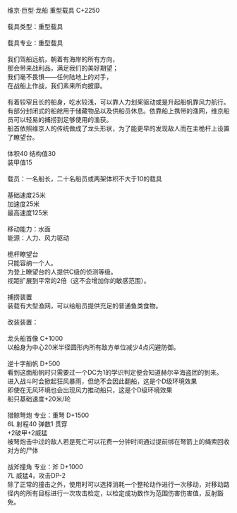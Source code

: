 <title>维京·巨型·龙船（海盗船）</title>
<meta name="GENERATOR" content="WinCHM">
<meta http-equiv="Content-Type" content="text/html; charset=gb2312">
<br>维京·巨型·龙船 重型载具 C+2250
<br>
<br>载具类型：重型载具 
<br>
<br>载具专业：重型载具 
<br>
<br>我们驾船远航，朝着有海岸的所有方向，
<br>那会带来战利品，满足我们的美好期望；
<br>我们毫不畏惧——任何陆地上的对手，
<br>在战船上作战，我们素来所向披靡。
<br>
<br>有着较窄且长的船身，吃水较浅，可以靠人力划桨驱动或是升起船帆靠风力航行。有部分封闭式的船舱用于储藏物品以及供船员休息。依靠船上携带的渔网，维京船员可以轻易的捕捞到足够使用的渔获。
<br>船首依照维京人的传统做成了龙头形状，为了能更早的发现敌人而在主桅杆上设置了瞭望台。
<br>
<br>体积40 结构值30
<br>装甲值15
<br>
<br>载员：一名船长，二十名船员或两架体积不大于10的载具
<br>
<br>基础速度25米
<br>加速度25米
<br>最高速度125米
<br>
<br>移动能力：水面
<br>能源：人力、风力驱动
<br>
<br>桅杆瞭望台
<br>只能容纳一个人。
<br>为登上瞭望台的人提供C级的侦测等级。
<br>视距扩展到平常的2倍（这不会增加你的敏感范围）。
<br>
<br>捕捞装置
<br>装载有大型渔网，可以给船员提供充足的普通鱼类食物。
<br>
<br>改装装置：
<br>
<br>龙头船首像 C+1000
<br>以船身为中心20米半径圆形内所有敌方单位减少4点闪避防御。
<br>
<br>逆十字船帆 D+500
<br>看到这面船帆时只需要过一个DC为1的学识判定便会知道赫尔辛海盗团的到来。
<br>进入战斗时会掀起狂风暴雨，但绝不会因此翻船，这是个D级环境效果
<br>即使在无风环境也会出现风力推动船只，这是个D级环境效果
<br>船只基础速度+20米/轮
<br>
<br>猎鲸弩炮 专业：重弩 D+1500
<br>6L 射程40 弹数1 贯穿
<br>+2破甲+2威猛
<br>被弩炮击中过的敌人若是死亡可以花费一分钟时间通过提前绑在弩箭上的绳索回收对方的尸体
<br>
<br>战斧撞角 专业：斧 D+1000
<br>7L 威猛4，攻击DP-2
<br>除了正常的撞击之外，使用时可以选择消耗一个整轮动作进行一次移动，对移动路径内的所有目标进行一次攻击检定，以检定成功数作为范围伤害伤害值，反射豁免。
<br>